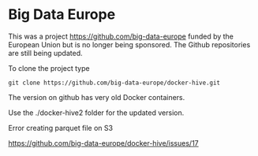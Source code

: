 # Big Data Europe

This was a project https://github.com/big-data-europe funded by the European
Union but is no longer being sponsored. The Github repositories are still being
updated.

To clone the project type 

```
git clone https://github.com/big-data-europe/docker-hive.git
```

The version on github has very old Docker containers.

Use the ./docker-hive2 folder for the updated version.


Error creating parquet file on S3

https://github.com/big-data-europe/docker-hive/issues/17
